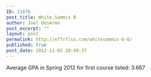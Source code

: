 ```yaml
---
ID: 11878
post_title: White,Sammis B
author: Joel DesArmo
post_excerpt: ""
layout: post
permalink: http://effrtlss.com/whitesammis-b-6/
published: true
post_date: 2012-11-02 20:49:37
---
```

<p>Average GPA in Spring 2012 for first course listed: 3.667</p>